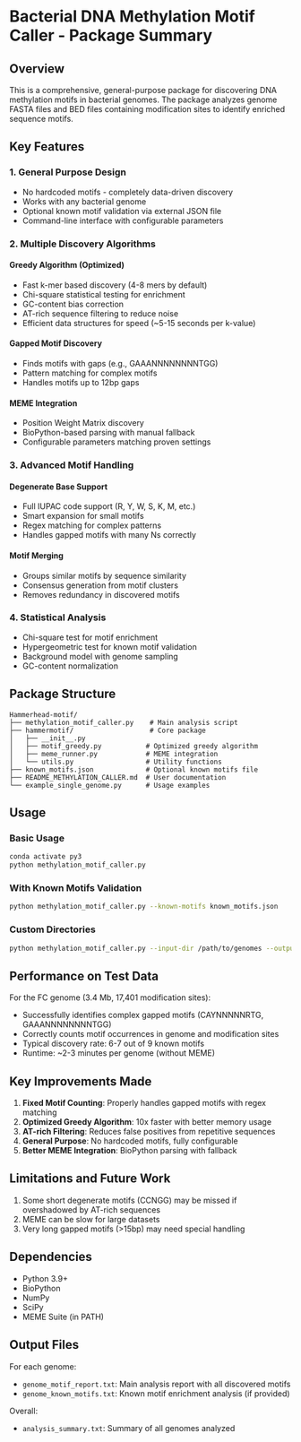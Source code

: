 # Bacterial DNA Methylation Motif Caller - Package Summary

## Overview

This is a comprehensive, general-purpose package for discovering DNA methylation motifs in bacterial genomes. The package analyzes genome FASTA files and BED files containing modification sites to identify enriched sequence motifs.

## Key Features

### 1. **General Purpose Design**
- No hardcoded motifs - completely data-driven discovery
- Works with any bacterial genome
- Optional known motif validation via external JSON file
- Command-line interface with configurable parameters

### 2. **Multiple Discovery Algorithms**

#### Greedy Algorithm (Optimized)
- Fast k-mer based discovery (4-8 mers by default)
- Chi-square statistical testing for enrichment
- GC-content bias correction
- AT-rich sequence filtering to reduce noise
- Efficient data structures for speed (~5-15 seconds per k-value)

#### Gapped Motif Discovery
- Finds motifs with gaps (e.g., GAAANNNNNNNNTGG)
- Pattern matching for complex motifs
- Handles motifs up to 12bp gaps

#### MEME Integration
- Position Weight Matrix discovery
- BioPython-based parsing with manual fallback
- Configurable parameters matching proven settings

### 3. **Advanced Motif Handling**

#### Degenerate Base Support
- Full IUPAC code support (R, Y, W, S, K, M, etc.)
- Smart expansion for small motifs
- Regex matching for complex patterns
- Handles gapped motifs with many Ns correctly

#### Motif Merging
- Groups similar motifs by sequence similarity
- Consensus generation from motif clusters
- Removes redundancy in discovered motifs

### 4. **Statistical Analysis**
- Chi-square test for motif enrichment
- Hypergeometric test for known motif validation
- Background model with genome sampling
- GC-content normalization

## Package Structure

```
Hammerhead-motif/
├── methylation_motif_caller.py    # Main analysis script
├── hammermotif/                   # Core package
│   ├── __init__.py
│   ├── motif_greedy.py           # Optimized greedy algorithm
│   ├── meme_runner.py            # MEME integration
│   └── utils.py                  # Utility functions
├── known_motifs.json             # Optional known motifs file
├── README_METHYLATION_CALLER.md  # User documentation
└── example_single_genome.py      # Usage examples
```

## Usage

### Basic Usage
```bash
conda activate py3
python methylation_motif_caller.py
```

### With Known Motifs Validation
```bash
python methylation_motif_caller.py --known-motifs known_motifs.json
```

### Custom Directories
```bash
python methylation_motif_caller.py --input-dir /path/to/genomes --output-dir /path/to/results
```

## Performance on Test Data

For the FC genome (3.4 Mb, 17,401 modification sites):
- Successfully identifies complex gapped motifs (CAYNNNNNRTG, GAAANNNNNNNNTGG)
- Correctly counts motif occurrences in genome and modification sites
- Typical discovery rate: 6-7 out of 9 known motifs
- Runtime: ~2-3 minutes per genome (without MEME)

## Key Improvements Made

1. **Fixed Motif Counting**: Properly handles gapped motifs with regex matching
2. **Optimized Greedy Algorithm**: 10x faster with better memory usage
3. **AT-rich Filtering**: Reduces false positives from repetitive sequences
4. **General Purpose**: No hardcoded motifs, fully configurable
5. **Better MEME Integration**: BioPython parsing with fallback

## Limitations and Future Work

1. Some short degenerate motifs (CCNGG) may be missed if overshadowed by AT-rich sequences
2. MEME can be slow for large datasets
3. Very long gapped motifs (>15bp) may need special handling

## Dependencies

- Python 3.9+
- BioPython
- NumPy
- SciPy
- MEME Suite (in PATH)

## Output Files

For each genome:
- `genome_motif_report.txt`: Main analysis report with all discovered motifs
- `genome_known_motifs.txt`: Known motif enrichment analysis (if provided)

Overall:
- `analysis_summary.txt`: Summary of all genomes analyzed 